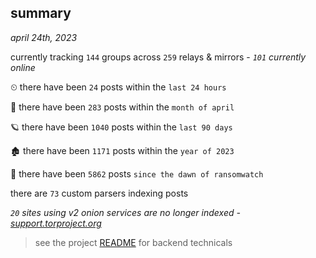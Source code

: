 
## summary
_april 24th, 2023_

currently tracking `144` groups across `259` relays & mirrors - _`101` currently online_

⏲ there have been `24` posts within the `last 24 hours`

🦈 there have been `283` posts within the `month of april`

🪐 there have been `1040` posts within the `last 90 days`

🏚 there have been `1171` posts within the `year of 2023`

🦕 there have been `5862` posts `since the dawn of ransomwatch`

there are `73` custom parsers indexing posts

_`20` sites using v2 onion services are no longer indexed - [support.torproject.org](https://support.torproject.org/onionservices/v2-deprecation/)_

> see the project [README](https://github.com/joshhighet/ransomwatch#ransomwatch--) for backend technicals
